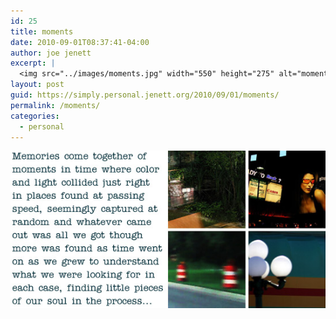 ```yaml
---
id: 25
title: moments
date: 2010-09-01T08:37:41-04:00
author: joe jenett
excerpt: |
  <img src="../images/moments.jpg" width="550" height="275" alt="moments" />
layout: post
guid: https://simply.personal.jenett.org/2010/09/01/moments/
permalink: /moments/
categories:
  - personal
---
```

<img loading="lazy" src="../images/moments.jpg" alt="moments" />